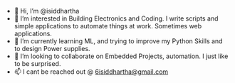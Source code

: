 - 👋 Hi, I’m @isiddhartha
- 👀 I’m interested in Building Electronics and Coding. I write scripts and simple applications to automate things at work. Sometimes web applications.
- 🌱 I’m currently learning ML, and trying to improve my Python Skills and to design Power supplies.
- 💞️ I’m looking to collaborate on Embedded Projects, automation. I just like to be surprised.
- 📫 I cant be reached out @ 6isiddhartha@gmail.com

